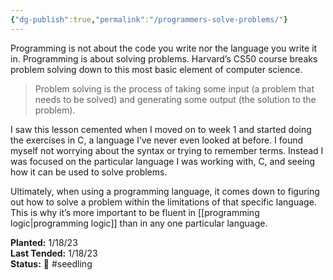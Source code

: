 ```yaml
---
{"dg-publish":true,"permalink":"/programmers-solve-problems/"}
---
```



Programming is not about the code you write nor the language you write it in. Programming is about solving problems. Harvard’s CS50 course breaks problem solving down to this most basic element of computer science.

> Problem solving is the process of taking some input (a problem that needs to be solved) and generating some output (the solution to the problem).

I saw this lesson cemented when I moved on to week 1 and started doing the exercises in C, a language I’ve never even looked at before. I found myself not worrying about the syntax or trying to remember terms. Instead I was focused on the particular language I was working with, C, and seeing how it can be used to solve problems.

Ultimately, when using a programming language, it comes down to figuring out how to solve a problem within the limitations of that specific language. This is why it’s more important to be fluent in [[programming logic\|programming logic]] than in any one particular language.

**Planted:** 1/18/23  
**Last Tended:** 1/18/23  
**Status:** 🌱 #seedling